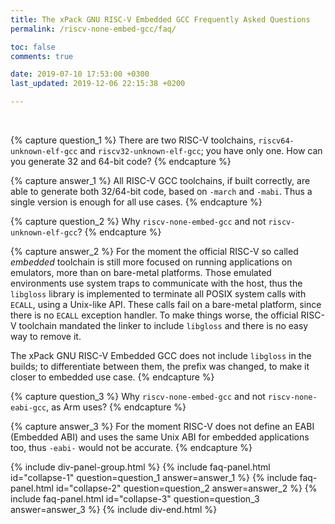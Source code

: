 ```yaml
---
title: The xPack GNU RISC-V Embedded GCC Frequently Asked Questions
permalink: /riscv-none-embed-gcc/faq/

toc: false
comments: true

date: 2019-07-10 17:53:00 +0300
last_updated: 2019-12-06 22:15:38 +0200

---
```


<br/>

{% capture question_1 %}
There are two RISC-V toolchains, `riscv64-unknown-elf-gcc` and
`riscv32-unknown-elf-gcc`; you have only one. How can you generate
32 and 64-bit code?
{% endcapture %}

{% capture answer_1 %}
All RISC-V GCC toolchains, if built correctly, are able to generate
both 32/64-bit code, based on `-march` and `-mabi`. Thus a single
version is enough for all use cases.
{% endcapture %}

{% capture question_2 %}
Why `riscv-none-embed-gcc` and not `riscv-unknown-elf-gcc`?
{% endcapture %}

{% capture answer_2 %}
For the moment the official RISC-V so called _embedded_ toolchain is still
more focused on running applications on emulators, more than on bare-metal
platforms.
Those emulated environments use system traps to communicate with the host,
thus the `libgloss` library is implemented to terminate all POSIX system
calls with
`ECALL`, using a Unix-like API. These calls fail on a bare-metal platform,
since there is no `ECALL` exception handler. To make things worse, the
official RISC-V
toolchain mandated the linker to include `libgloss` and there is no easy
way to remove it.

The xPack GNU RISC-V Embedded GCC does not include `libgloss` in the builds;
to differentiate between them, the prefix was changed, to make it closer
to embedded use case.
{% endcapture %}

{% capture question_3 %}
Why `riscv-none-embed-gcc` and not `riscv-none-eabi-gcc`, as Arm uses?
{% endcapture %}

{% capture answer_3 %}
For the moment RISC-V does not define an EABI (Embedded ABI) and uses the
same Unix ABI for embedded applications too, thus `-eabi-` would not be
accurate.
{% endcapture %}

{% include div-panel-group.html %}
{% include faq-panel.html id="collapse-1" question=question_1 answer=answer_1 %}
{% include faq-panel.html id="collapse-2" question=question_2 answer=answer_2 %}
{% include faq-panel.html id="collapse-3" question=question_3 answer=answer_3 %}
{% include div-end.html %}
